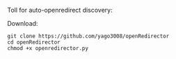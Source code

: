 
Toll for auto-openredirect discovery:

Download:
```
git clone https://github.com/yago3008/openRedirector
cd openRedirector
chmod +x openredirector.py
```
